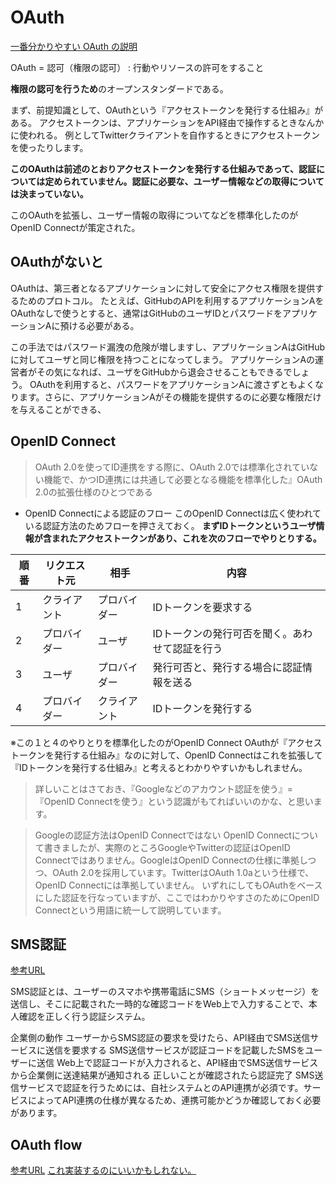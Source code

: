 # OAuth

[一番分かりやすい OAuth の説明](https://qiita.com/TakahikoKawasaki/items/e37caf50776e00e733be)

OAuth = 認可（権限の認可） : 行動やリソースの許可をすること

**権限の認可を行うため**のオープンスタンダードである。

まず、前提知識として、OAuthという『アクセストークンを発行する仕組み』がある。
アクセストークンは、アプリケーションをAPI経由で操作するときなんかに使われる。
例としてTwitterクライアントを自作するときにアクセストークンを使ったりします。

**このOAuthは前述のとおりアクセストークンを発行する仕組みであって、認証については定められていません。認証に必要な、ユーザー情報などの取得については決まっていない。**

このOAuthを拡張し、ユーザー情報の取得についてなどを標準化したのがOpenID Connectが策定された。

## OAuthがないと

OAuthは、第三者となるアプリケーションに対して安全にアクセス権限を提供するためのプロトコル。
たとえば、GitHubのAPIを利用するアプリケーションAをOAuthなしで使うとすると、通常はGitHubのユーザIDとパスワードをアプリケーションAに預ける必要がある。

この手法ではパスワード漏洩の危険が増しますし、アプリケーションAはGitHubに対してユーザと同じ権限を持つことになってしまう。
アプリケーションAの運営者がその気になれば、ユーザをGitHubから退会させることもできるでしょう。
OAuthを利用すると、パスワードをアプリケーションAに渡さずともよくなります。さらに、アプリケーションAがその機能を提供するのに必要な権限だけを与えることができる、


## OpenID Connect

>OAuth 2.0を使ってID連携をする際に、OAuth 2.0では標準化されていない機能で、かつID連携には共通して必要となる機能を標準化した』OAuth 2.0の拡張仕様のひとつである

- OpenID Connectによる認証のフロー
このOpenID Connectは広く使われている認証方法のためフローを押さえておく。
**まずIDトークンというユーザ情報が含まれたアクセストークンがあり、これを次のフローでやりとりする。**

| 順番  | リクエスト元 | 相手     | 内容                       |
| --- | ------ | ------ | ------------------------ |
| 1   | クライアント | プロバイダー | IDトークンを要求する              |
| 2   | プロバイダー | ユーザ    | IDトークンの発行可否を聞く。あわせて認証を行う |
| 3   | ユーザ    | プロバイダー | 発行可否と、発行する場合に認証情報を送る     |
| 4   | プロバイダー | クライアント | IDトークンを発行する              |

※この１と４のやりとりを標準化したのがOpenID Connect
OAuthが『アクセストークンを発行する仕組み』なのに対して、OpenID Connectはこれを拡張して『IDトークンを発行する仕組み』と考えるとわかりやすいかもしれません。

>詳しいことはさておき、『Googleなどのアカウント認証を使う』=『OpenID Connectを使う』という認識がもてればいいのかな、と思います。

>Googleの認証方法はOpenID Connectではない
>OpenID Connectについて書きましたが、実際のところGoogleやTwitterの認証はOpenID Connectではありません。GoogleはOpenID Connectの仕様に準拠しつつ、OAuth 2.0を採用しています。TwitterはOAuth 1.0aという仕様で、OpenID Connectには準拠していません。
>いずれにしてもOAuthをベースにした認証を行なっていますが、ここではわかりやすさのためにOpenID Connectという用語に統一して説明しています。


## SMS認証
[参考URL](https://www.aspicjapan.org/asu/article/4367)

SMS認証とは、ユーザーのスマホや携帯電話にSMS（ショートメッセージ）を送信し、そこに記載された一時的な確認コードをWeb上で入力することで、本人確認を正しく行う認証システム。

企業側の動作
ユーザーからSMS認証の要求を受けたら、API経由でSMS送信サービスに送信を要求する
SMS送信サービスが認証コードを記載したSMSをユーザーに送信
Web上で認証コードが入力されると、API経由でSMS送信サービスから企業側に送達結果が通知される
正しいことが確認されたら認証完了
SMS送信サービスで認証を行うためには、自社システムとのAPI連携が必須です。サービスによってAPI連携の仕様が異なるため、連携可能かどうか確認しておく必要があります。

## OAuth flow

[参考URL](https://qiita.com/TakahikoKawasaki/items/200951e5b5929f840a1f)
[これ実装するのにいいかもしれない。](https://qiita.com/TakahikoKawasaki/items/e508a14ed960347cff11)